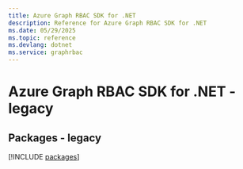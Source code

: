 ```yaml
---
title: Azure Graph RBAC SDK for .NET
description: Reference for Azure Graph RBAC SDK for .NET
ms.date: 05/29/2025
ms.topic: reference
ms.devlang: dotnet
ms.service: graphrbac
---
```

# Azure Graph RBAC SDK for .NET - legacy
## Packages - legacy
[!INCLUDE [packages](graph-rbac-index.md)]